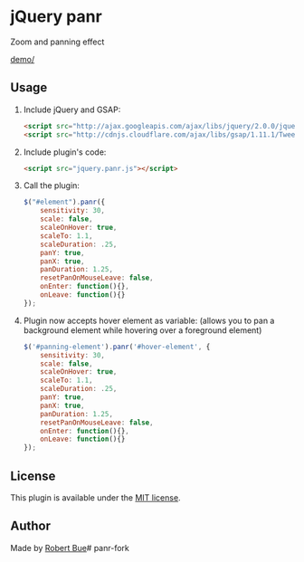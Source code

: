 # jQuery panr

Zoom and panning effect

[demo/](http://robertbue.no/plugins/jquery.panr/demo.html)

## Usage

1. Include jQuery and GSAP:

	```html
	<script src="http://ajax.googleapis.com/ajax/libs/jquery/2.0.0/jquery.min.js"></script>
	<script src="http://cdnjs.cloudflare.com/ajax/libs/gsap/1.11.1/TweenMax.min.js"></script>
	```

2. Include plugin's code:

	```html
	<script src="jquery.panr.js"></script>
	```

3. Call the plugin:

	```javascript
	$("#element").panr({
		sensitivity: 30,
		scale: false,
		scaleOnHover: true,
		scaleTo: 1.1,
		scaleDuration: .25,
		panY: true,
		panX: true,
		panDuration: 1.25,
		resetPanOnMouseLeave: false,
		onEnter: function(){},
		onLeave: function(){}
	});
	```
	
4. Plugin now accepts hover element as variable: 
(allows you to pan a background element while hovering over a foreground element)
	
	```javascript
	$('#panning-element').panr('#hover-element', {
		sensitivity: 30,
		scale: false,
		scaleOnHover: true,
		scaleTo: 1.1,
		scaleDuration: .25,
		panY: true,
		panX: true,
		panDuration: 1.25,
		resetPanOnMouseLeave: false,
		onEnter: function(){},
		onLeave: function(){}
	});
	```

## License

This plugin is available under the [MIT license](http://opensource.org/licenses/mit-license.php).

## Author

Made by [Robert Bue](http://robertbue.no)# panr-fork
